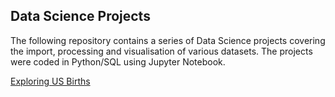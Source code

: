 ## Data Science Projects
The following repository contains a series of Data Science projects covering the import, processing and visualisation of various datasets. 
The projects were coded in Python/SQL using Jupyter Notebook.

[Exploring US Births](https://github.com/ChrisJESmith/DataScience-Projects/blob/master/Project%2001%20-%20Exploring%20US%20Births.ipynb)
